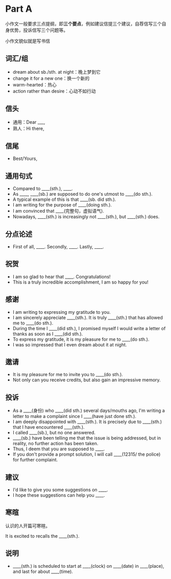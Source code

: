 # Part A

小作文一般要求三点提纲，即**三个要点**，例如建议信提三个建议，自荐信写三个自身优势，投诉信写三个问题等。

小作文貌似就是写书信

## 词汇/组

+ dream about sb./sth. at night：晚上梦到它
+ change it for a new one：换一个新的
+ warm-hearted：热心
+ action rather than desire：心动不如行动

## 信头

+ 通用：Dear ___,
+ 熟人：Hi there,

## 信尾

+ Best/Yours,

## 通用句式

+ Compared to ____(sth.), ____.
+ As ____, ____(sb.) are supposed to do one's utmost to ____(do sth.).
+ A typical example of this is that ____(sb. did sth.).
+ I am writing for the purpose of ____(doing sth.).
+ I am convinced that ____(完整句，虚拟语气).
+ Nowadays, ____(sth.) is increasingly not ____(sth.), but ____(sth.) does.

## 分点论述

+ First of all, ____. Secondly, ____. Lastly, ____.

## 祝贺

+ I am so glad to hear that ____. Congratulations!
+ This is a truly incredible accomplishment, I am so happy for you!

## 感谢

+ I am writing to expressing my gratitude to you.
+ I am sincerely appreciate ____(sth.). It is truly ____(sth.) that has allowed me to ____(do sth.).
+ During the time I ____(did sth.), I promised myself I would write a letter of thanks as soon as I ____(did sth.).
+ To express my gratitude, it is my pleasure for me to ____(do sth.).
+ I was so impressed that I even dream about it at night.

## 邀请

+ It is my pleasure for me to invite you to ____(do sth.).
+ Not only can you receive credits, but also gain an impressive memory.

## 投诉

+ As a ____(身份) who ____(did sth.) several days/mouths ago, I'm writing a letter to make a complaint since I ____(have just done sth.).
+ I am deeply disappointed with ____(sth.). It is precisely due to ____(sth.) that I have encountered ____(sth.).
+ I called ____(sb.), but no one answered.
+ ____(sb.) have been telling me that the issue is being addressed, but in reality, no further action has been taken.
+ Thus, I deem that you are supposed to ____.
+ If you don't provide a prompt solution, I will call ____(12315/ the police) for further complaint.

## 建议

+ I'd like to give you some suggestions on ____.
+ I hope these suggestions can help you ____.

## 寒暄

认识的人开篇可寒暄。

It is excited to recalls the ____(sth.).

## 说明

+ ____(sth.) is scheduled to start at ____(clock) on ____(date) in ____(place), and last for about ____(time).